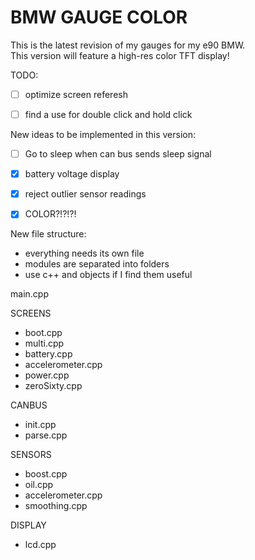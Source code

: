 # BMW GAUGE COLOR  

This is the latest revision of my gauges for my e90 BMW.  
This version will feature a high-res color TFT display!  

TODO:  
- [ ] optimize screen referesh  
- [ ] find a use for double click and hold click  


New ideas to be implemented in this version:  
- [ ] Go to sleep when can bus sends sleep signal  
- [x] battery voltage display  
- [x] reject outlier sensor readings  
- [x] COLOR?!?!?!  


New file structure:  
- everything needs its own file  
- modules are separated into folders  
- use c++ and objects if I find them useful

main.cpp

SCREENS  
- boot.cpp  
- multi.cpp  
- battery.cpp  
- accelerometer.cpp  
- power.cpp  
- zeroSixty.cpp  

CANBUS  
- init.cpp  
- parse.cpp  

SENSORS  
- boost.cpp  
- oil.cpp  
- accelerometer.cpp  
- smoothing.cpp  

DISPLAY  
- lcd.cpp  
